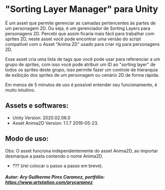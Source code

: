 # "Sorting Layer Manager" para Unity

É um asset que permite gerenciar as camadas pertencentes às partes de um personagem 2D. Ou seja, é um gerenciador de Sorting Layers para personagens 2D. Percebi que assim ficaria mais fácil para trabalhar com sprites 2D, neste asset você pode encontrar uma versão do script compatível com o Asset "Anima 2D" usado para criar rig para personagens 2D.

Esse asset cria uma lista de tags que você pode usar para referenciar a um grupo de sprites, com isso você pode atribuir um ID ao "sorting layer" de todos os sprites deste grupo, isso permite fazer um controle de hierarquia de exibição dos sprites de um personagem ou cenário 2D de forma rápida.

Em menos de 5 minutos de uso é possível entender seu funcionamento, é muito intuitivo.

## Assets e softwares:
- Unity Version: 2020.02.06.0
- Asset Anima2D Version: 1.1.7 2019-05-23. 

## Modo de uso:
Obs: O asset funciona independentemente do asset Anima2D, ao importar desmarque a pasta contendo o nome Anima2D.
- ??? (irei colocar o passo a passo em breve).

##### Autor: Ary Guilherme Pires Caramez, portfólio: https://www.artstation.com/arycaramez
